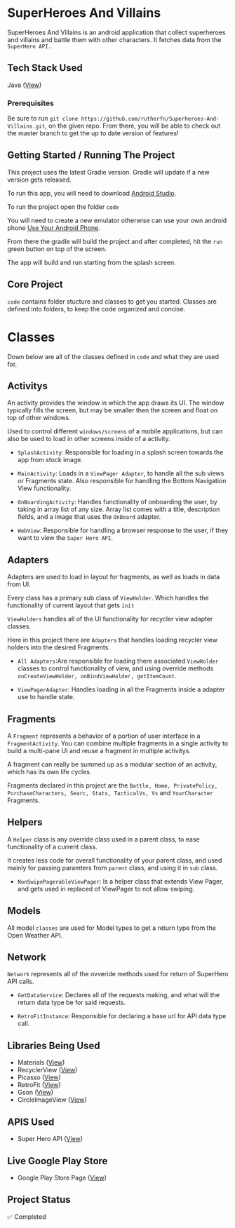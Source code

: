 # SuperHeroes And Villains
SuperHeroes And Villains is an android application that collect superheroes and villains and battle them with other characters. It fetches data from the `SuperHero API.`

## Tech Stack Used 
Java ([View](https://www.oracle.com/java/technologies/javase-downloads.html))

### Prerequisites
Be sure to run `git clone https://github.com/rutherfn/Superheroes-And-Villains.git`, on the given repo. From there, you will be able to check out the master branch to get the up to date version of features!

## Getting Started / Running The Project 

This project uses the latest Gradle version. Gradle will update if a new version gets released.  

To run this app, you will need to download [Android Studio](https://developer.android.com/studio). 

To run the project open the folder `code`

You will need to create a new emulator otherwise can use your own android phone [Use Your Android Phone](https://javatutorial.net/connect-android-device-android-studio). 

From there the gradle will build the project and after completed, hit the `run` green button on top of the screen. 

The app will build and run starting from the splash screen. 

## Core Project 

`code` contains folder stucture and classes to get you started. Classes are defined into folders, to keep the code organized and concise.

# Classes

Down below are all of the classes defined in `code` and what they are used for. 

## Activitys

An activity provides the window in which the app draws its UI. The window typically fills the screen, but may be smaller then the screen and float on top of other windows. 

Used to control different `windows/screens` of a mobile applications, but can also be used to load in other screens inside of a activity. 

- `SplashActivity`: Responsible for loading in a splash screen towards the app from stock image.

- `MainActivity`: Loads in a `ViewPager Adapter`, to handle all the sub views or Fragments state. Also responsible for handling the Bottom Navigation View functionality.

- `OnBoardingActivity`: Handles functionality of onboarding the user, by taking in array list of any size. Array list comes with a title, description fields, and a image that uses the `OnBoard` adapter. 

- `WebView`: Responsible for handling a browser response to the user, if they want to view the `Super Hero API`. 

## Adapters 

Adapters are used to load in layout for fragments, as well as loads in data from UI. 

Every class has a primary sub class of `ViewHolder`. Which handles the functionality of current layout that gets `init`

`ViewHolders` handles all of the UI functionality for recycler view adapter classes. 

Here in this project there are `Adapters` that handles loading recycler view holders into the desired Fragments. 

- `All Adapters`:Are responsible for loading there associated `ViewHolder` classes to control functionality of view, and using override methods `onCreateViewHolder, onBindViewHolder, getItemCount`.

- `ViewPagerAdapter`: Handles loading in all the Fragments inside a adapter use to handle state. 

## Fragments

A `Fragment` represents a behavior of a portion of user interface in a `FragmentActivity`. You can combine multiple fragments in a single activity to build a multi-pane UI and reuse a fragment in multiple activitys.

A fragment can really be summed up as a modular section of an activity, which has its own life cycles. 

Fragments declared in this project are the `Battle, Home, PrivatePolicy, PurchaseCharacters, Searc, Stats, TacticalVs, Vs` and `YourCharacter` Fragments. 

## Helpers 

A `Helper` class is any override class used in a parent class, to ease functionality of a current class. 

It creates less code for overall functionality of your parent class, and used mainly for passing paramters from `parent` class, and using it in `sub` class. 

- `NonSwipePagerableViewPager`: Is a helper class that extends View Pager, and gets used in replaced of ViewPager to not allow swiping. 

## Models

All model `classes` are used for Model types to get a return type from the Open Weather API. 

## Network

`Network` represents all of the ovveride methods used for return of SuperHero API calls. 

- `GetDataService`: Declares all of the requests making, and what will the return data type be for said requests. 

- `RetroFitInstance`: Responsible for declaring a base url for API data type call. 
 
## Libraries Being Used 

- Materials ([View](https://github.com/material-components/material-components-android))
- RecyclerView ([View](https://developer.android.com/reference/android/support/v7/widget/RecyclerView))
- Picasso ([View](https://github.com/square/picasso))
- RetroFit ([View](https://square.github.io/retrofit/))
- Gson ([View](https://github.com/google/gson/))
- CircleImageView ([View](https://github.com/hdodenhof/CircleImageView/))

## APIS Used

- Super Hero API ([View](https://superheroapi.com/))

## Live Google Play Store

- Google Play Store Page ([View](https://play.google.com/store/apps/details?id=rutheford.com.superheroesandvillainscentral))

## Project Status

:white_check_mark: Completed
